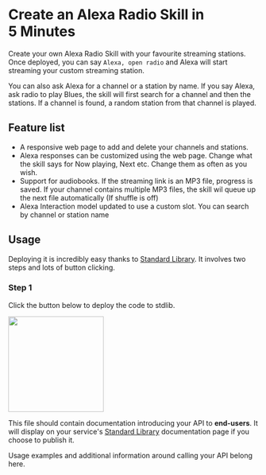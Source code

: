 # Create an Alexa Radio Skill in 5 Minutes

Create your own Alexa Radio Skill with your favourite streaming stations. Once deployed, you can say `Alexa, open radio` and Alexa will start streaming your custom streaming station. 

You can also ask Alexa for a channel or a station by name. If you say Alexa, ask radio to play Blues, the skill will first search for a channel and then the stations. If a channel is found, a random station from that channel is played.

## Feature list

- A responsive web page to add and delete your channels and stations.
- Alexa responses can be customized using the web page. Change what the skill says for Now playing, Next etc. Change them as often as you wish. 
- Support for audiobooks. If the streaming link is an MP3 file, progress is saved. If your channel contains multiple MP3 files, the skill wil queue up the next file automatically (If shuffle is off)
- Alexa Interaction model updated to use a custom slot. You can search by channel or station name


## Usage

Deploying it is incredibly easy thanks to [Standard Library](https://stdlib.com/). It involves two steps and lots of button clicking.

### Step 1

Click the button below to deploy the code to stdlib.

[<img src="https://deploy.stdlib.com/static/images/deploy.svg" width="192">](https://deploy.stdlib.com/)

This file should contain documentation introducing your API to **end-users**.
It will display on your service's [Standard Library](https://stdlib.com/)
documentation page if you choose to publish it.

Usage examples and additional information around calling your API belong here.
